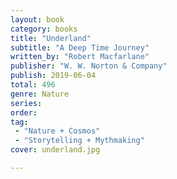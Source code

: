 ```yaml
---
layout: book
category: books
title: "Underland"
subtitle: "A Deep Time Journey"
written_by: "Robert Macfarlane"
publisher: "W. W. Norton & Company"
publish: 2019-06-04
total: 496
genre: Nature
series:
order:
tag:
 - "Nature + Cosmos"
 - "Storytelling + Mythmaking"
cover: underland.jpg

---
```

